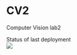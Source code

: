 # CV2
Computer Vision lab2

Status of last deployment<br>
<img src="https://github.com/bdshvch/CV2/workflows/Pythonapplication/badge.svg?branch-master"><br>
